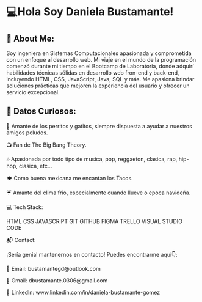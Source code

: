 <h1>💻Hola Soy Daniela Bustamante! </h1>
<h2>💫 About Me:</h2>
<p>Soy ingeniera en Sistemas Computacionales apasionada y comprometida con un enfoque al desarrollo web. Mi viaje en el mundo de la programación comenzó durante mi tiempo en el Bootcamp de Laboratoria, donde adquirí habilidades técnicas sólidas en desarrollo web fron-end y back-end, incluyendo HTML, CSS, JavaScript, Java, SQL y  más. Me apasiona brindar soluciones prácticas que mejoren la experiencia del usuario y ofrecer un servicio excepcional.</p>

<h2>🌟 Datos Curiosos:</h2>

<p>🐾 Amante de los perritos y gatitos, siempre dispuesta a ayudar a nuestros amigos peludos.</p>
<p>📺 Fan de The Big Bang Theory.</p>
<p>🎶 Apasionada por todo tipo de musica, pop, reggaeton, clasica, rap, hip-hop, clasica, etc... </p>
<p>🍽️ Como buena mexicana me encantan los Tacos.</p>
<p>☔ Amante del clima frío, especialmente cuando llueve o epoca navideña.</p>
<p>💻 Tech Stack:</p>
HTML
CSS
JAVASCRIPT
GIT 
GITHUB
FIGMA 
TRELLO
VISUAL STUDIO CODE

<p>📬 Contact:</p>
<p>¡Sería genial mantenernos en contacto! Puedes encontrarme aquí👇:</p>

<p>📧 Email: bustamantegd@outlook.com</p>
<p>📧 Gmail: dbustamante.0306@gmail.com</p>

<p>🔗 LinkedIn: www.linkedin.com/in/daniela-bustamante-gomez</p>


